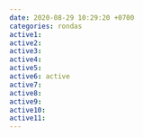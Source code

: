 ```yaml
---
date: 2020-08-29 10:29:20 +0700
categories: rondas
active1: 
active2: 
active3: 
active4: 
active5: 
active6: active
active7: 
active8: 
active9: 
active10: 
active11:
---
```

